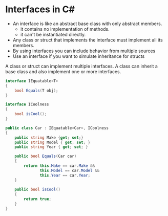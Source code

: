 # Interfaces in C#
* An interface is like an abstract base class with only abstract members. 
  * it contains no implementation of methods.
  * it can't be instantiated directly.
* Any class or struct that implements the interface must implement all its members.
* By using interfaces you can include behavior from multiple sources
* Use an interface if you want to simulate inheritance for structs

A class or struct can implement multiple interfaces. A class can inherit a base class and also implement one or more interfaces.

```cs
interface IEquatable<T>
{
    bool Equals(T obj);
}

interface ICoolness
{
    bool isCool();
}
```

```cs
public class Car : IEquatable<Car>, ICoolness
{
    public string Make {get; set;}
    public string Model { get; set; }
    public string Year { get; set; }

    public bool Equals(Car car)
    {
        return this.Make == car.Make &&
               this.Model == car.Model &&
               this.Year == car.Year;
    }
    
    public bool isCool()
    {
        return true;
    }
}
```
